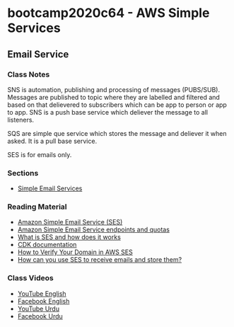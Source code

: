 # bootcamp2020c64 - AWS Simple Services

## Email Service

### Class Notes

SNS is automation, publishing and processing of messages (PUBS/SUB). Messages are published to topic where they are labelled and filtered and based on that delievered to subscribers which can be app to person or app to app. SNS is a push base service which deliever the message to all listeners.

SQS are simple que service which stores the message and deliever it when asked. It is a pull base service.

SES is for emails only.

### Sections

- [Simple Email Services](./step16_simple_email_service)

### Reading Material

- [Amazon Simple Email Service (SES)](https://aws.amazon.com/ses/?did=ft_card&trk=ft_card)
- [Amazon Simple Email Service endpoints and quotas](https://docs.aws.amazon.com/general/latest/gr/ses.html)
- [What is SES and how does it works](https://www.youtube.com/watch?t=628&v=2fWj3EKYalg&feature=youtu.be&ab_channel=CloudAcademy)
- [CDK documentation](https://docs.aws.amazon.com/cdk/api/latest/docs/aws-ses-readme.html)
- [How to Verify Your Domain in AWS SES](https://www.youtube.com/watch?v=j8izLCTBIwg)
- [How can you use SES to receive emails and store them?](https://www.youtube.com/watch?v=nxXIpPZzMd0&t=308s)

### Class Videos

- [YouTube English](https://www.youtube.com/watch?v=CPFYfPbSTUo&ab_channel=PanacloudServerlessSaaSTraining)
- [Facebook English](https://www.facebook.com/zeeshanhanif/videos/10225576641907763)
- [YouTube Urdu](https://www.youtube.com/watch?v=jnym0CaBgkk)
- [Facebook Urdu](https://www.facebook.com/zeeshanhanif/videos/10225585267523398)
